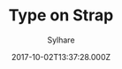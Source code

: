 ---
title: Type on Strap
github: https://github.com/Sylhare/Type-on-Strap
demo: https://sylhare.github.io/Type-on-Strap/
author: Sylhare
ssg:
  - Jekyll
cms:
  - Markdown
date: 2017-10-02T13:37:28.000Z
description: 🎨 Simplistic, responsive jekyll based open source theme
draft: false
publish_date: '2017-10-02T13:37:28Z'
update_date: '2022-12-10T19:56:18Z'
github_star: 705
github_fork: 822
---